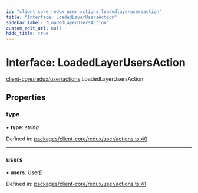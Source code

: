 ```yaml
---
id: "client_core_redux_user_actions.loadedlayerusersaction"
title: "Interface: LoadedLayerUsersAction"
sidebar_label: "LoadedLayerUsersAction"
custom_edit_url: null
hide_title: true
---
```


# Interface: LoadedLayerUsersAction

[client-core/redux/user/actions](../modules/client_core_redux_user_actions.md).LoadedLayerUsersAction

## Properties

### type

• **type**: *string*

Defined in: [packages/client-core/redux/user/actions.ts:40](https://github.com/xr3ngine/xr3ngine/blob/5a0f83ed8/packages/client-core/redux/user/actions.ts#L40)

___

### users

• **users**: User[]

Defined in: [packages/client-core/redux/user/actions.ts:41](https://github.com/xr3ngine/xr3ngine/blob/5a0f83ed8/packages/client-core/redux/user/actions.ts#L41)
